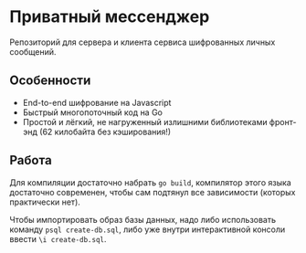 # Приватный мессенджер

Репозиторий для сервера и клиента сервиса шифрованных личных сообщений.

## Особенности

- End-to-end шифрование на Javascript
- Быстрый многопоточный код на Go
- Простой и лёгкий, не нагруженный излишними библиотеками фронт-энд (62 килобайта без кэширования!)

## Работа

Для компиляции достаточно набрать `go build`, компилятор этого языка достаточно современен, чтобы сам подтянул все зависимости (которых практически нет).

Чтобы импортировать образ базы данных, надо либо использовать команду `psql create-db.sql`, либо уже внутри интерактивной консоли ввести `\i create-db.sql`.
